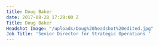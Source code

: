 ```yaml
---
title: Doug Baker
date: 2017-08-28 17:29:00 Z
Title: Doug Baker
Headshot Image: "/uploads/Doug%20headshot%20edited.jpg"
Job Title: 'Senior Director for Strategic Operations '
---
```


